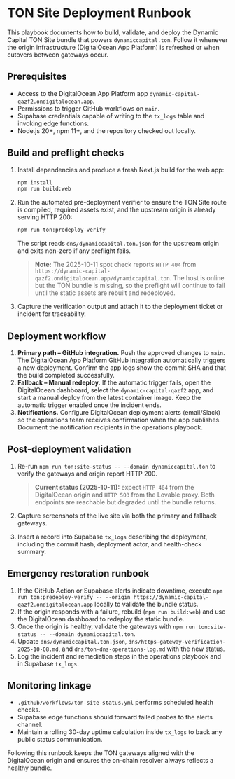 # TON Site Deployment Runbook

This playbook documents how to build, validate, and deploy the Dynamic Capital
TON Site bundle that powers `dynamiccapital.ton`. Follow it whenever the origin
infrastructure (DigitalOcean App Platform) is refreshed or when cutovers between
gateways occur.

## Prerequisites

- Access to the DigitalOcean App Platform app
  `dynamic-capital-qazf2.ondigitalocean.app`.
- Permissions to trigger GitHub workflows on `main`.
- Supabase credentials capable of writing to the `tx_logs` table and invoking
  edge functions.
- Node.js 20+, npm 11+, and the repository checked out locally.

## Build and preflight checks

1. Install dependencies and produce a fresh Next.js build for the web app:

   ```bash
   npm install
   npm run build:web
   ```

2. Run the automated pre-deployment verifier to ensure the TON Site route is
   compiled, required assets exist, and the upstream origin is already serving
   HTTP 200:

   ```bash
   npm run ton:predeploy-verify
   ```

   The script reads `dns/dynamiccapital.ton.json` for the upstream origin and
   exits non-zero if any preflight fails.

   > **Note:** The 2025-10-11 spot check reports `HTTP 404` from
   > `https://dynamic-capital-qazf2.ondigitalocean.app/dynamiccapital.ton`. The
   > host is online but the TON bundle is missing, so the preflight will
   > continue to fail until the static assets are rebuilt and redeployed.

3. Capture the verification output and attach it to the deployment ticket or
   incident for traceability.

## Deployment workflow

1. **Primary path – GitHub integration.** Push the approved changes to `main`.
   The DigitalOcean App Platform GitHub integration automatically triggers a new
   deployment. Confirm the app logs show the commit SHA and that the build
   completed successfully.
2. **Fallback – Manual redeploy.** If the automatic trigger fails, open the
   DigitalOcean dashboard, select the `dynamic-capital-qazf2` app, and start a
   manual deploy from the latest container image. Keep the automatic trigger
   enabled once the incident ends.
3. **Notifications.** Configure DigitalOcean deployment alerts (email/Slack) so
   the operations team receives confirmation when the app publishes. Document
   the notification recipients in the operations playbook.

## Post-deployment validation

1. Re-run `npm run ton:site-status -- --domain dynamiccapital.ton` to verify the
   gateways and origin report HTTP 200.

   > **Current status (2025-10-11):** expect `HTTP 404` from the DigitalOcean
   > origin and `HTTP 503` from the Lovable proxy. Both endpoints are reachable
   > but degraded until the bundle returns.
2. Capture screenshots of the live site via both the primary and fallback
   gateways.
3. Insert a record into Supabase `tx_logs` describing the deployment, including
   the commit hash, deployment actor, and health-check summary.

## Emergency restoration runbook

1. If the GitHub Action or Supabase alerts indicate downtime, execute
   `npm run ton:predeploy-verify -- --origin https://dynamic-capital-qazf2.ondigitalocean.app`
   locally to validate the bundle status.
2. If the origin responds with a failure, rebuild (`npm run build:web`) and use
   the DigitalOcean dashboard to redeploy the static bundle.
3. Once the origin is healthy, validate the gateways with
   `npm run ton:site-status -- --domain dynamiccapital.ton`.
4. Update `dns/dynamiccapital.ton.json`,
   `dns/https-gateway-verification-2025-10-08.md`, and
   `dns/ton-dns-operations-log.md` with the new status.
5. Log the incident and remediation steps in the operations playbook and in
   Supabase `tx_logs`.

## Monitoring linkage

- `.github/workflows/ton-site-status.yml` performs scheduled health checks.
- Supabase edge functions should forward failed probes to the alerts channel.
- Maintain a rolling 30-day uptime calculation inside `tx_logs` to back any
  public status communication.

Following this runbook keeps the TON gateways aligned with the DigitalOcean
origin and ensures the on-chain resolver always reflects a healthy bundle.
